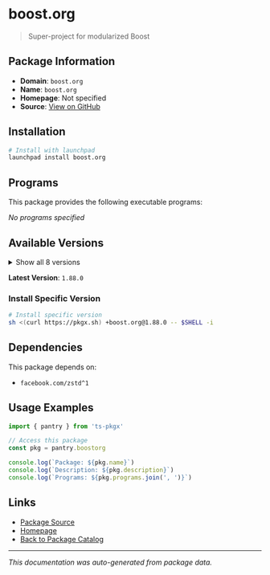 # boost.org

> Super-project for modularized Boost

## Package Information

- **Domain**: `boost.org`
- **Name**: `boost.org`
- **Homepage**: Not specified
- **Source**: [View on GitHub](https://github.com/pkgxdev/pantry/tree/main/projects/boost.org/package.yml)

## Installation

```bash
# Install with launchpad
launchpad install boost.org
```

## Programs

This package provides the following executable programs:

*No programs specified*

## Available Versions

<details>
<summary>Show all 8 versions</summary>

- `1.88.0`, `1.87.0`, `1.86.0`, `1.85.0`, `1.84.0`
- `1.83.0`, `1.82.0`, `1.81.0`

</details>

**Latest Version**: `1.88.0`

### Install Specific Version

```bash
# Install specific version
sh <(curl https://pkgx.sh) +boost.org@1.88.0 -- $SHELL -i
```

## Dependencies

This package depends on:

- `facebook.com/zstd^1`

## Usage Examples

```typescript
import { pantry } from 'ts-pkgx'

// Access this package
const pkg = pantry.boostorg

console.log(`Package: ${pkg.name}`)
console.log(`Description: ${pkg.description}`)
console.log(`Programs: ${pkg.programs.join(', ')}`)
```

## Links

- [Package Source](https://github.com/pkgxdev/pantry/tree/main/projects/boost.org/package.yml)
- [Homepage](#)
- [Back to Package Catalog](../package-catalog.md)

---

*This documentation was auto-generated from package data.*

